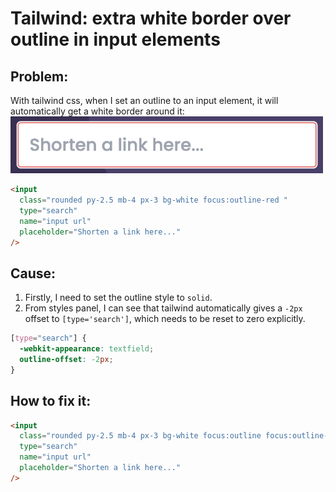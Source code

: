 # Tailwind: extra white border over outline in input elements

## Problem:

With tailwind css, when I set an outline to an input element, it will automatically get a white border around it:
<img src='./resources/outline.png' style='width:500px'>

```html
<input
  class="rounded py-2.5 mb-4 px-3 bg-white focus:outline-red "
  type="search"
  name="input url"
  placeholder="Shorten a link here..."
/>
```

## Cause:

1. Firstly, I need to set the outline style to `solid`.
2. From styles panel, I can see that tailwind automatically gives a `-2px` offset to `[type='search']`, which needs to be reset to zero explicitly.

```css
[type="search"] {
  -webkit-appearance: textfield;
  outline-offset: -2px;
}
```

## How to fix it:

```html
<input
  class="rounded py-2.5 mb-4 px-3 bg-white focus:outline focus:outline-red focus:outline-offset-0 "
  type="search"
  name="input url"
  placeholder="Shorten a link here..."
/>
```
